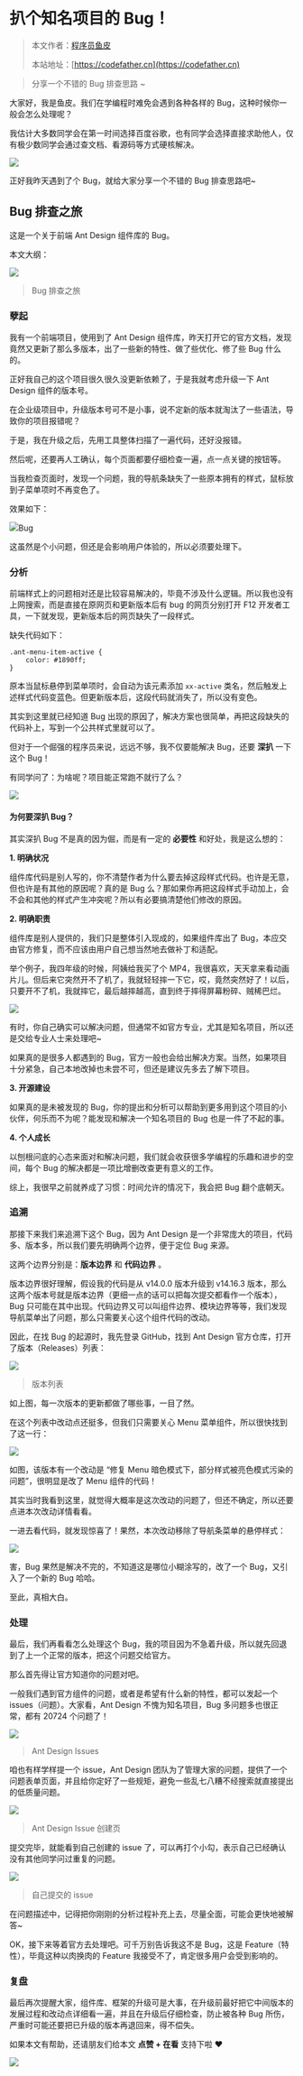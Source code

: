 # 扒个知名项目的 Bug！

> 本文作者：[程序员鱼皮](https://yuyuanweb.feishu.cn/wiki/Abldw5WkjidySxkKxU2cQdAtnah)
>
> 本站地址：[https://codefather.cn](https://codefather.cn)

> 分享一个不错的 Bug 排查思路 ~

大家好，我是鱼皮。我们在学编程时难免会遇到各种各样的 Bug，这种时候你一般会怎么处理呢？

我估计大多数同学会在第一时间选择百度谷歌，也有同学会选择直接求助他人，仅有极少数同学会通过查文档、看源码等方式硬核解决。

![](https://pic.yupi.icu/5563/202311072033184.png)

正好我昨天遇到了个 Bug，就给大家分享一个不错的 Bug 排查思路吧~

## Bug 排查之旅

这是一个关于前端 Ant Design 组件库的 Bug。

本文大纲：

![](https://pic.yupi.icu/5563/202311072033050.png)

> Bug 排查之旅

### 孽起

我有一个前端项目，使用到了 Ant Design 组件库，昨天打开它的官方文档，发现竟然又更新了那么多版本，出了一些新的特性、做了些优化、修了些 Bug 什么的。

正好我自己的这个项目很久很久没更新依赖了，于是我就考虑升级一下 Ant Design 组件的版本号。

在企业级项目中，升级版本号可不是小事，说不定新的版本就淘汰了一些语法，导致你的项目报错呢？

于是，我在升级之后，先用工具整体扫描了一遍代码，还好没报错。

然后呢，还要再人工确认，每个页面都要仔细检查一遍，点一点关键的按钮等。

当我检查页面时，发现一个问题，我的导航条缺失了一些原本拥有的样式，鼠标放到子菜单项时不再变色了。

效果如下：

![](https://pic.yupi.icu/5563/202311072033892.png)Bug

这虽然是个小问题，但还是会影响用户体验的，所以必须要处理下。

### 分析

前端样式上的问题相对还是比较容易解决的，毕竟不涉及什么逻辑。所以我也没有上网搜索，而是直接在原网页和更新版本后有 bug 的网页分别打开 F12 开发者工具，一下就发现，更新版本后的网页缺失了一段样式。

缺失代码如下：

```
.ant-menu-item-active {
    color: #1890ff;
}
```

原本当鼠标悬停到菜单项时，会自动为该元素添加 `xx-active` 类名，然后触发上述样式代码变蓝色。但更新版本后，这段代码就消失了，所以没有变色。

其实到这里就已经知道 Bug 出现的原因了，解决方案也很简单，再把这段缺失的代码补上，写到一个公共样式里就可以了。

但对于一个倔强的程序员来说，远远不够，我不仅要能解决 Bug，还要 **深扒** 一下这个 Bug！

有同学问了：为啥呢？项目能正常跑不就行了么？

![](https://pic.yupi.icu/5563/202311072033180.png)

#### 为何要深扒 Bug？

其实深扒 Bug 不是真的因为倔，而是有一定的 **必要性** 和好处，我是这么想的：

**1. 明确状况**

组件库代码是别人写的，你不清楚作者为什么要去掉这段样式代码。也许是无意，但也许是有其他的原因呢？真的是 Bug 么？那如果你再把这段样式手动加上，会不会和其他的样式产生冲突呢？所以有必要搞清楚他们修改的原因。

**2. 明确职责**

组件库是别人提供的，我们只是整体引入现成的，如果组件库出了 Bug，本应交由官方修复，而不应该由用户自己想当然地去做补丁和适配。

举个例子，我四年级的时候，阿姨给我买了个 MP4，我很喜欢，天天拿来看动画片儿。但后来它突然开不了机了，我就轻轻摔一下它，哎，竟然突然好了！以后，只要开不了机，我就摔它，最后越摔越高，直到终于摔得屏幕粉碎、贼稀巴烂。

![](https://pic.yupi.icu/5563/202311072033639.png)

有时，你自己确实可以解决问题，但通常不如官方专业，尤其是知名项目，所以还是交给专业人士来处理吧~

如果真的是很多人都遇到的 Bug，官方一般也会给出解决方案。当然，如果项目十分紧急，自己本地改掉也未尝不可，但还是建议先多去了解下项目。

**3. 开源建设**

如果真的是未被发现的 Bug，你的提出和分析可以帮助到更多用到这个项目的小伙伴，何乐而不为呢？能发现和解决一个知名项目的 Bug 也是一件了不起的事。

**4. 个人成长**

以刨根问底的心态来面对和解决问题，我们就会收获很多学编程的乐趣和进步的空间，每个 Bug 的解决都是一项比增删改查更有意义的工作。

综上，我很早之前就养成了习惯：时间允许的情况下，我会把 Bug 翻个底朝天。

### 追溯

那接下来我们来追溯下这个 Bug，因为 Ant Design 是一个非常庞大的项目，代码多、版本多，所以我们要先明确两个边界，便于定位 Bug 来源。

这两个边界分别是：**版本边界** 和 **代码边界** 。

版本边界很好理解，假设我的代码是从 v14.0.0 版本升级到 v14.16.3 版本，那么这两个版本号就是版本边界（更细一点的话可以把每次提交都看作一个版本），Bug 只可能在其中出现。代码边界又可以叫组件边界、模块边界等等，我们发现导航菜单出了问题，那么只需要关心这个组件代码的改动。

因此，在找 Bug 的起源时，我先登录 GitHub，找到 Ant Design 官方仓库，打开了版本（Releases）列表：

![](https://pic.yupi.icu/5563/202311072033082.png)

> 版本列表

如上图，每一次版本的更新都做了哪些事，一目了然。

在这个列表中改动点还挺多，但我们只需要关心 Menu 菜单组件，所以很快找到了这一行：

![](https://pic.yupi.icu/5563/202311072033865.png)

如图，该版本有一个改动是 “修复 Menu 暗色模式下，部分样式被亮色模式污染的问题”，很明显是改了 Menu 组件的代码！

其实当时我看到这里，就觉得大概率是这次改动的问题了，但还不确定，所以还要点进本次改动详情看看。

一进去看代码，就发现惊喜了！果然，本次改动移除了导航条菜单的悬停样式：

![](https://pic.yupi.icu/5563/202311072033858.png)

害，Bug 果然是解决不完的，不知道这是哪位小糊涂写的，改了一个 Bug，又引入了一个新的 Bug 哈哈。

至此，真相大白。

### 处理

最后，我们再看看怎么处理这个 Bug，我的项目因为不急着升级，所以就先回退到了上一个正常的版本，把这个问题交给官方。

那么首先得让官方知道你的问题对吧。

一般我们遇到官方组件的问题，或者是希望有什么新的特性，都可以发起一个 issues（问题）。大家看，Ant Design 不愧为知名项目，Bug 多问题多也很正常，都有 20724 个问题了！

![](https://pic.yupi.icu/5563/202311072033034.png)

> Ant Design Issues

咱也有样学样提一个 issue，Ant Design 团队为了管理大家的问题，提供了一个问题表单页面，并且给你定好了一些规矩，避免一些乱七八糟不经搜索就直接提出的低质量问题。

![](https://pic.yupi.icu/5563/202311072033576.png)

> Ant Design Issue 创建页

提交完毕，就能看到自己创建的 issue 了，可以再打个小勾，表示自己已经确认没有其他同学问过重复的问题。

![](https://pic.yupi.icu/5563/202311072033174.png)

> 自己提交的 issue

在问题描述中，记得把你刚刚的分析过程补充上去，尽量全面，可能会更快地被解答~

OK，接下来等着官方去处理吧。可千万别告诉我这不是 Bug，这是 Feature（特性），毕竟这种以肉换肉的 Feature 我接受不了，肯定很多用户会受到影响的。

### 复盘

最后再次提醒大家，组件库、框架的升级可是大事，在升级前最好把它中间版本的发展过程和改动点详细看一遍，并且在升级后仔细检查，防止被各种 Bug 所伤， 严重时可能还要把已升级的版本再退回来，得不偿失。

如果本文有帮助，还请朋友们给本文 **点赞 + 在看** 支持下啦 ❤️

![](https://pic.yupi.icu/5563/202311072033169.png)
